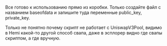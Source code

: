 Все готово к использованию прямо из коробки. Только создайте файл с названием baseofdata и запишите туда переменные public_key, private_key.

Только не понятно почему скрипт не работает с UniswapV3Pool, видимо в Hemi какой-то другой способ свапа, даже в эсплорер видно где свапы скриптом, а где вручную.
